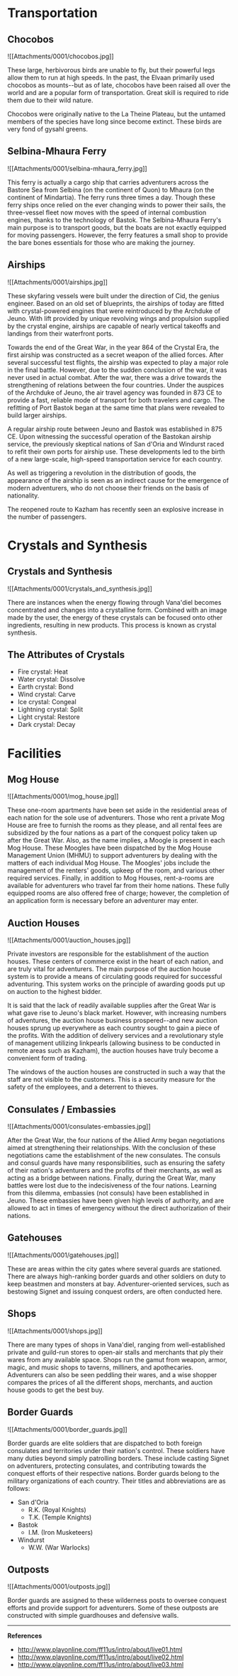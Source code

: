 # Transportation

## Chocobos

![[Attachments/0001/chocobos.jpg]]

These large, herbivorous birds are unable to fly, but their powerful legs allow them to run at high speeds. In the past, the Elvaan primarily used chocobos as mounts--but as of late, chocobos have been raised all over the world and are a popular form of transportation. Great skill is required to ride them due to their wild nature.

Chocobos were originally native to the La Theine Plateau, but the untamed members of the species have long since become extinct. These birds are very fond of gysahl greens.

## Selbina-Mhaura Ferry

![[Attachments/0001/selbina-mhaura_ferry.jpg]]

This ferry is actually a cargo ship that carries adventurers across the Bastore Sea from Selbina (on the continent of Quon) to Mhaura (on the continent of Mindartia). The ferry runs three times a day. Though these ferry ships once relied on the ever changing winds to power their sails, the three-vessel fleet now moves with the speed of internal combustion engines, thanks to the technology of Bastok.
The Selbina-Mhaura Ferry's main purpose is to transport goods, but the boats are not exactly equipped for moving passengers. However, the ferry features a small shop to provide the bare bones essentials for those who are making the journey.

## Airships

![[Attachments/0001/airships.jpg]]

These skyfaring vessels were built under the direction of Cid, the genius engineer. Based on an old set of blueprints, the airships of today are fitted with crystal-powered engines that were reintroduced by the Archduke of Jeuno. With lift provided by unique revolving wings and propulsion supplied by the crystal engine, airships are capable of nearly vertical takeoffs and landings from their waterfront ports.

Towards the end of the Great War, in the year 864 of the Crystal Era, the first airship was constructed as a secret weapon of the allied forces. After several successful test flights, the airship was expected to play a major role in the final battle. However, due to the sudden conclusion of the war, it was never used in actual combat.
After the war, there was a drive towards the strengthening of relations between the four countries. Under the auspices of the Archduke of Jeuno, the air travel agency was founded in 873 CE to provide a fast, reliable mode of transport for both travelers and cargo. The refitting of Port Bastok began at the same time that plans were revealed to build larger airships.

A regular airship route between Jeuno and Bastok was established in 875 CE. Upon witnessing the successful operation of the Bastokan airship service, the previously skeptical nations of San d'Oria and Windurst raced to refit their own ports for airship use. These developments led to the birth of a new large-scale, high-speed transportation service for each country.

As well as triggering a revolution in the distribution of goods, the appearance of the airship is seen as an indirect cause for the emergence of modern adventurers, who do not choose their friends on the basis of nationality.

The reopened route to Kazham has recently seen an explosive increase in the number of passengers.

# Crystals and Synthesis

## Crystals and Synthesis

![[Attachments/0001/crystals_and_synthesis.jpg]]

There are instances when the energy flowing through Vana'diel becomes concentrated and changes into a crystalline form. Combined with an image made by the user, the energy of these crystals can be focused onto other ingredients, resulting in new products. This process is known as crystal synthesis.

## The Attributes of Crystals

- Fire crystal: Heat
- Water crystal: Dissolve
- Earth crystal: Bond
- Wind crystal: Carve
- Ice crystal: Congeal
- Lightning crystal: Split
- Light crystal: Restore
- Dark crystal: Decay

# Facilities

## Mog House

![[Attachments/0001/mog_house.jpg]]

These one-room apartments have been set aside in the residential areas of each nation for the sole use of adventurers. Those who rent a private Mog House are free to furnish the rooms as they please, and all rental fees are subsidized by the four nations as a part of the conquest policy taken up after the Great War.
Also, as the name implies, a Moogle is present in each Mog House. These Moogles have been dispatched by the Mog House Management Union (MHMU) to support adventurers by dealing with the matters of each individual Mog House. The Moogles' jobs include the management of the renters' goods, upkeep of the room, and various other required services. Finally, in addition to Mog Houses, rent-a-rooms are available for adventurers who travel far from their home nations. These fully equipped rooms are also offered free of charge; however, the completion of an application form is necessary before an adventurer may enter.

## Auction Houses

![[Attachments/0001/auction_houses.jpg]]

Private investors are responsible for the establishment of the auction houses. These centers of commerce exist in the heart of each nation, and are truly vital for adventurers. The main purpose of the auction house system is to provide a means of circulating goods required for successful adventuring. This system works on the principle of awarding goods put up on auction to the highest bidder.

It is said that the lack of readily available supplies after the Great War is what gave rise to Jeuno's black market. However, with increasing numbers of adventures, the auction house business prospered--and new auction houses sprung up everywhere as each country sought to gain a piece of the profits. With the addition of delivery services and a revolutionary style of management utilizing linkpearls (allowing business to be conducted in remote areas such as Kazham), the auction houses have truly become a convenient form of trading.

The windows of the auction houses are constructed in such a way that the staff are not visible to the customers. This is a security measure for the safety of the employees, and a deterrent to thieves.

## Consulates / Embassies

![[Attachments/0001/consulates-embassies.jpg]]

After the Great War, the four nations of the Allied Army began negotiations aimed at strengthening their relationships. With the conclusion of these negotiations came the establishment of the new consulates.
The consuls and consul guards have many responsibilities, such as ensuring the safety of their nation's adventurers and the profits of their merchants, as well as acting as a bridge between nations.
Finally, during the Great War, many battles were lost due to the indecisiveness of the four nations. Learning from this dilemma, embassies (not consuls) have been established in Jeuno. These embassies have been given high levels of authority, and are allowed to act in times of emergency without the direct authorization of their nations.

## Gatehouses

![[Attachments/0001/gatehouses.jpg]]

These are areas within the city gates where several guards are stationed. There are always high-ranking border guards and other soldiers on duty to keep beastmen and monsters at bay. Adventurer-oriented services, such as bestowing Signet and issuing conquest orders, are often conducted here.

## Shops

![[Attachments/0001/shops.jpg]]

There are many types of shops in Vana'diel, ranging from well-established private and guild-run stores to open-air stalls and merchants that ply their wares from any available space. Shops run the gamut from weapon, armor, magic, and music shops to taverns, milliners, and apothecaries. Adventurers can also be seen peddling their wares, and a wise shopper compares the prices of all the different shops, merchants, and auction house goods to get the best buy.

## Border Guards

![[Attachments/0001/border_guards.jpg]]

Border guards are elite soldiers that are dispatched to both foreign consulates and territories under their nation's control. These soldiers have many duties beyond simply patrolling borders. These include casting Signet on adventurers, protecting consulates, and contributing towards the conquest efforts of their respective nations. Border guards belong to the military organizations of each country. Their titles and abbreviations are as follows:


- San d'Oria
	- R.K. (Royal Knights)
	- T.K. (Temple Knights)
- Bastok
	- I.M. (Iron Musketeers)
- Windurst
	- W.W. (War Warlocks)

## Outposts

![[Attachments/0001/outposts.jpg]]

Border guards are assigned to these wilderness posts to oversee conquest efforts and provide support for adventurers. Some of these outposts are constructed with simple guardhouses and defensive walls.

---

**References**
- http://www.playonline.com/ff11us/intro/about/live01.html
- http://www.playonline.com/ff11us/intro/about/live02.html
- http://www.playonline.com/ff11us/intro/about/live03.html
